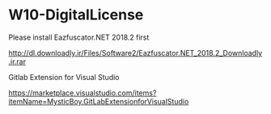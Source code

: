 # W10-DigitalLicense

Please install Eazfuscator.NET 2018.2 first

http://dl.downloadly.ir/Files/Software2/Eazfuscator.NET_2018.2_Downloadly.ir.rar


Gitlab Extension for Visual Studio

https://marketplace.visualstudio.com/items?itemName=MysticBoy.GitLabExtensionforVisualStudio
